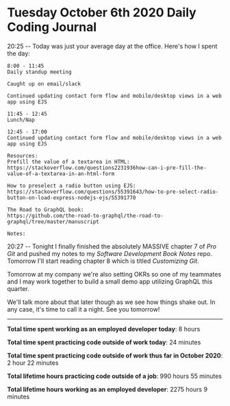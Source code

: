# Tuesday October 6th 2020 Daily Coding Journal

20:25 -- Today was just your average day at the office. Here's how I spent the day:

```
8:00 - 11:45
Daily standup meeting

Caught up on email/slack

Continued updating contact form flow and mobile/desktop views in a web app using EJS

11:45 - 12:45
Lunch/Nap

12:45 - 17:00
Continued updating contact form flow and mobile/desktop views in a web app using EJS

Resources:
Prefill the value of a textarea in HTML:
https://stackoverflow.com/questions2231936how-can-i-pre-fill-the-value-of-a-textarea-in-an-html-form

How to preselect a radio button using EJS:
https://stackoverflow.com/questions/55391643/how-to-pre-select-radio-button-on-load-express-nodejs-ejs/55391770

The Road to GraphQL book:
https://github.com/the-road-to-graphql/the-road-to-graphql/tree/master/manuscript

Notes:
```

20:27 -- Tonight I finally finished the absolutely MASSIVE chapter 7 of _Pro Git_ and pushed my notes to my _Software Development Book Notes_ repo. Tomorrow I'll start reading chapter 8 which is titled _Customizing Git_.

Tomorrow at my company we're also setting OKRs so one of my teammates and I may work together to build a small demo app utilizing GraphQL this quarter.

We'll talk more about that later though as we see how things shake out. In any case, it's time to call it a night. See you tomorrow!

---

**Total time spent working as an employed developer today**: 8 hours

**Total time spent practicing code outside of work today**: 24 minutes

**Total time spent practicing code outside of work thus far in October 2020**: 2 hour 22 minutes

**Total lifetime hours practicing code outside of a job**: 990 hours 55 minutes

**Total lifetime hours working as an employed developer**: 2275 hours 9 minutes
